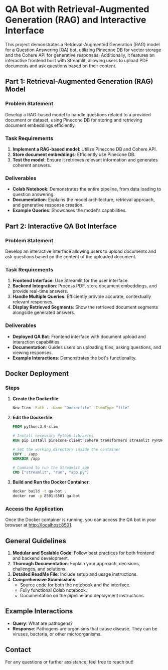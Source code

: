 # QA Bot with Retrieval-Augmented Generation (RAG) and Interactive Interface

This project demonstrates a Retrieval-Augmented Generation (RAG) model for a Question Answering (QA) bot, utilizing Pinecone DB for vector storage and the Cohere API for generative responses. Additionally, it features an interactive frontend built with Streamlit, allowing users to upload PDF documents and ask questions based on their content.

## Part 1: Retrieval-Augmented Generation (RAG) Model

### Problem Statement
Develop a RAG-based model to handle questions related to a provided document or dataset, using Pinecone DB for storing and retrieving document embeddings efficiently.

### Task Requirements
1. **Implement a RAG-based model**: Utilize Pinecone DB and Cohere API.
2. **Store document embeddings**: Efficiently use Pinecone DB.
3. **Test the model**: Ensure it retrieves relevant information and generates coherent answers.

### Deliverables
- **Colab Notebook**: Demonstrates the entire pipeline, from data loading to question answering.
- **Documentation**: Explains the model architecture, retrieval approach, and generative response creation.
- **Example Queries**: Showcases the model's capabilities.

## Part 2: Interactive QA Bot Interface

### Problem Statement
Develop an interactive interface allowing users to upload documents and ask questions based on the content of the uploaded document.

### Task Requirements
1. **Frontend Interface**: Use Streamlit for the user interface.
2. **Backend Integration**: Process PDF, store document embeddings, and provide real-time answers.
3. **Handle Multiple Queries**: Efficiently provide accurate, contextually relevant responses.
4. **Display Retrieved Segments**: Show the retrieved document segments alongside generated answers.

### Deliverables
- **Deployed QA Bot**: Frontend interface with document upload and interaction capabilities.
- **Documentation**: Guides users on uploading files, asking questions, and viewing responses.
- **Example Interactions**: Demonstrates the bot's functionality.

## Docker Deployment

### Steps

1. **Create the Dockerfile**:
    ```sh
    New-Item -Path . -Name "Dockerfile" -ItemType "file"
    ```

2. **Edit the Dockerfile**:
    ```dockerfile
    FROM python:3.9-slim

    # Install necessary Python libraries
    RUN pip install pinecone-client cohere transformers streamlit PyPDF2

    # Set the working directory inside the container
    COPY . /app
    WORKDIR /app

    # Command to run the Streamlit app
    CMD ["streamlit", "run", "app.py"]
    ```

3. **Build and Run the Docker Container**:
    ```sh
    docker build -t qa-bot .
    docker run -p 8501:8501 qa-bot
    ```

### Access the Application
Once the Docker container is running, you can access the QA bot in your browser at [http://localhost:8501](http://localhost:8501).

## General Guidelines
1. **Modular and Scalable Code**: Follow best practices for both frontend and backend development.
2. **Thorough Documentation**: Explain your approach, decisions, challenges, and solutions.
3. **Detailed ReadMe File**: Include setup and usage instructions.
4. **Comprehensive Submissions**:
    - Source code for both the notebook and the interface.
    - Fully functional Colab notebook.
    - Documentation on the pipeline and deployment instructions.

## Example Interactions
- **Query**: What are pathogens?
- **Response**: Pathogens are organisms that cause disease. They can be viruses, bacteria, or other microorganisms.

## Contact
For any questions or further assistance, feel free to reach out!
